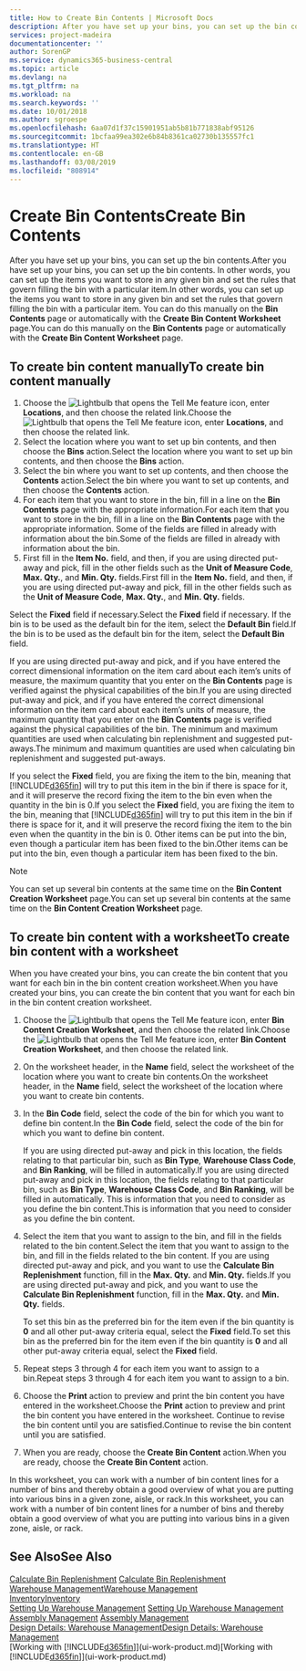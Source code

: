 ```yaml
---
title: How to Create Bin Contents | Microsoft Docs
description: After you have set up your bins, you can set up the bin contents. In other words, you can set up the items you want to store in any given bin and set the rules that govern filling the bin with a particular item.
services: project-madeira
documentationcenter: ''
author: SorenGP
ms.service: dynamics365-business-central
ms.topic: article
ms.devlang: na
ms.tgt_pltfrm: na
ms.workload: na
ms.search.keywords: ''
ms.date: 10/01/2018
ms.author: sgroespe
ms.openlocfilehash: 6aa07d1f37c15901951ab5b81b771838abf95126
ms.sourcegitcommit: 1bcfaa99ea302e6b84b8361ca02730b135557fc1
ms.translationtype: HT
ms.contentlocale: en-GB
ms.lasthandoff: 03/08/2019
ms.locfileid: "808914"
---
```

# <a name="create-bin-contents"></a><span data-ttu-id="c8331-104">Create Bin Contents</span><span class="sxs-lookup"><span data-stu-id="c8331-104">Create Bin Contents</span></span>
<span data-ttu-id="c8331-105">After you have set up your bins, you can set up the bin contents.</span><span class="sxs-lookup"><span data-stu-id="c8331-105">After you have set up your bins, you can set up the bin contents.</span></span> <span data-ttu-id="c8331-106">In other words, you can set up the items you want to store in any given bin and set the rules that govern filling the bin with a particular item.</span><span class="sxs-lookup"><span data-stu-id="c8331-106">In other words, you can set up the items you want to store in any given bin and set the rules that govern filling the bin with a particular item.</span></span> <span data-ttu-id="c8331-107">You can do this manually on the **Bin Contents** page or automatically with the **Create Bin Content Worksheet** page.</span><span class="sxs-lookup"><span data-stu-id="c8331-107">You can do this manually on the **Bin Contents** page or automatically with the **Create Bin Content Worksheet** page.</span></span>

## <a name="to-create-bin-content-manually"></a><span data-ttu-id="c8331-108">To create bin content manually</span><span class="sxs-lookup"><span data-stu-id="c8331-108">To create bin content manually</span></span>  
1.  <span data-ttu-id="c8331-109">Choose the ![Lightbulb that opens the Tell Me feature](media/ui-search/search_small.png "Tell me what you want to do") icon, enter **Locations**, and then choose the related link.</span><span class="sxs-lookup"><span data-stu-id="c8331-109">Choose the ![Lightbulb that opens the Tell Me feature](media/ui-search/search_small.png "Tell me what you want to do") icon, enter **Locations**, and then choose the related link.</span></span>  
2.  <span data-ttu-id="c8331-110">Select the location where you want to set up bin contents,  and then choose the **Bins** action.</span><span class="sxs-lookup"><span data-stu-id="c8331-110">Select the location where you want to set up bin contents,  and then choose the **Bins** action.</span></span>  
3.  <span data-ttu-id="c8331-111">Select the bin where you want to set up contents, and then choose the **Contents** action.</span><span class="sxs-lookup"><span data-stu-id="c8331-111">Select the bin where you want to set up contents, and then choose the **Contents** action.</span></span>  
4.  <span data-ttu-id="c8331-112">For each item that you want to store in the bin, fill in a line on the **Bin Contents** page with the appropriate information.</span><span class="sxs-lookup"><span data-stu-id="c8331-112">For each item that you want to store in the bin, fill in a line on the **Bin Contents** page with the appropriate information.</span></span> <span data-ttu-id="c8331-113">Some of the fields are filled in already with information about the bin.</span><span class="sxs-lookup"><span data-stu-id="c8331-113">Some of the fields are filled in already with information about the bin.</span></span>  
5.  <span data-ttu-id="c8331-114">First fill in the **Item No.** field, and then, if you are using directed put-away and pick, fill in the other fields such as the **Unit of Measure Code**, **Max. Qty.**, and **Min. Qty.** fields.</span><span class="sxs-lookup"><span data-stu-id="c8331-114">First fill in the **Item No.** field, and then, if you are using directed put-away and pick, fill in the other fields such as the **Unit of Measure Code**, **Max. Qty.**, and **Min. Qty.** fields.</span></span>  

<span data-ttu-id="c8331-115">Select the **Fixed** field if necessary.</span><span class="sxs-lookup"><span data-stu-id="c8331-115">Select the **Fixed** field if necessary.</span></span> <span data-ttu-id="c8331-116">If the bin is to be used as the default bin for the item, select the **Default Bin** field.</span><span class="sxs-lookup"><span data-stu-id="c8331-116">If the bin is to be used as the default bin for the item, select the **Default Bin** field.</span></span>  

<span data-ttu-id="c8331-117">If you are using directed put-away and pick, and if you have entered the correct dimensional information on the item card about each item’s units of measure, the maximum quantity that you enter on the **Bin Contents** page is verified against the physical capabilities of the bin.</span><span class="sxs-lookup"><span data-stu-id="c8331-117">If you are using directed put-away and pick, and if you have entered the correct dimensional information on the item card about each item’s units of measure, the maximum quantity that you enter on the **Bin Contents** page is verified against the physical capabilities of the bin.</span></span> <span data-ttu-id="c8331-118">The minimum and maximum quantities are used when calculating bin replenishment and suggested put-aways.</span><span class="sxs-lookup"><span data-stu-id="c8331-118">The minimum and maximum quantities are used when calculating bin replenishment and suggested put-aways.</span></span>  

<span data-ttu-id="c8331-119">If you select the **Fixed** field, you are fixing the item to the bin, meaning that [!INCLUDE[d365fin](includes/d365fin_md.md)] will try to put this item in the bin if there is space for it, and it will preserve the record fixing the item to the bin even when the quantity in the bin is 0.</span><span class="sxs-lookup"><span data-stu-id="c8331-119">If you select the **Fixed** field, you are fixing the item to the bin, meaning that [!INCLUDE[d365fin](includes/d365fin_md.md)] will try to put this item in the bin if there is space for it, and it will preserve the record fixing the item to the bin even when the quantity in the bin is 0.</span></span> <span data-ttu-id="c8331-120">Other items can be put into the bin, even though a particular item has been fixed to the bin.</span><span class="sxs-lookup"><span data-stu-id="c8331-120">Other items can be put into the bin, even though a particular item has been fixed to the bin.</span></span>  

> [!NOTE]  
>  <span data-ttu-id="c8331-121">You can set up several bin contents at the same time on the **Bin Content Creation Worksheet** page.</span><span class="sxs-lookup"><span data-stu-id="c8331-121">You can set up several bin contents at the same time on the **Bin Content Creation Worksheet** page.</span></span>  

## <a name="to-create-bin-content-with-a-worksheet"></a><span data-ttu-id="c8331-122">To create bin content with a worksheet</span><span class="sxs-lookup"><span data-stu-id="c8331-122">To create bin content with a worksheet</span></span>  
<span data-ttu-id="c8331-123">When you have created your bins, you can create the bin content that you want for each bin in the bin content creation worksheet.</span><span class="sxs-lookup"><span data-stu-id="c8331-123">When you have created your bins, you can create the bin content that you want for each bin in the bin content creation worksheet.</span></span>

1.  <span data-ttu-id="c8331-124">Choose the ![Lightbulb that opens the Tell Me feature](media/ui-search/search_small.png "Tell me what you want to do") icon, enter **Bin Content Creation Worksheet**, and then choose the related link.</span><span class="sxs-lookup"><span data-stu-id="c8331-124">Choose the ![Lightbulb that opens the Tell Me feature](media/ui-search/search_small.png "Tell me what you want to do") icon, enter **Bin Content Creation Worksheet**, and then choose the related link.</span></span>  
2.  <span data-ttu-id="c8331-125">On the worksheet header, in the **Name** field, select the worksheet of the location where you want to create bin contents.</span><span class="sxs-lookup"><span data-stu-id="c8331-125">On the worksheet header, in the **Name** field, select the worksheet of the location where you want to create bin contents.</span></span>  
3.  <span data-ttu-id="c8331-126">In the **Bin Code** field, select the code of the bin for which you want to define bin content.</span><span class="sxs-lookup"><span data-stu-id="c8331-126">In the **Bin Code** field, select the code of the bin for which you want to define bin content.</span></span>   

    <span data-ttu-id="c8331-127">If you are using directed put-away and pick in this location, the fields relating to that particular bin, such as **Bin Type**, **Warehouse Class Code**, and **Bin Ranking**, will be filled in automatically.</span><span class="sxs-lookup"><span data-stu-id="c8331-127">If you are using directed put-away and pick in this location, the fields relating to that particular bin, such as **Bin Type**, **Warehouse Class Code**, and **Bin Ranking**, will be filled in automatically.</span></span> <span data-ttu-id="c8331-128">This is information that you need to consider as you define the bin content.</span><span class="sxs-lookup"><span data-stu-id="c8331-128">This is information that you need to consider as you define the bin content.</span></span>  
4.  <span data-ttu-id="c8331-129">Select the item that you want to assign to the bin, and fill in the fields related to the bin content.</span><span class="sxs-lookup"><span data-stu-id="c8331-129">Select the item that you want to assign to the bin, and fill in the fields related to the bin content.</span></span> <span data-ttu-id="c8331-130">If you are using directed put-away and pick, and you want to use the **Calculate Bin Replenishment** function, fill in the **Max. Qty.** and **Min. Qty.** fields.</span><span class="sxs-lookup"><span data-stu-id="c8331-130">If you are using directed put-away and pick, and you want to use the **Calculate Bin Replenishment** function, fill in the **Max. Qty.** and **Min. Qty.** fields.</span></span>  

    <span data-ttu-id="c8331-131">To set this bin as the preferred bin for the item even if the bin quantity is **0** and all other put-away criteria equal, select the **Fixed** field.</span><span class="sxs-lookup"><span data-stu-id="c8331-131">To set this bin as the preferred bin for the item even if the bin quantity is **0** and all other put-away criteria equal, select the **Fixed** field.</span></span>  
5.  <span data-ttu-id="c8331-132">Repeat steps 3 through 4 for each item you want to assign to a bin.</span><span class="sxs-lookup"><span data-stu-id="c8331-132">Repeat steps 3 through 4 for each item you want to assign to a bin.</span></span>  
6.  <span data-ttu-id="c8331-133">Choose the **Print** action to preview and print the bin content you have entered in the worksheet.</span><span class="sxs-lookup"><span data-stu-id="c8331-133">Choose the **Print** action to preview and print the bin content you have entered in the worksheet.</span></span> <span data-ttu-id="c8331-134">Continue to revise the bin content until you are satisfied.</span><span class="sxs-lookup"><span data-stu-id="c8331-134">Continue to revise the bin content until you are satisfied.</span></span>  
7.  <span data-ttu-id="c8331-135">When you are ready, choose the **Create Bin Content** action.</span><span class="sxs-lookup"><span data-stu-id="c8331-135">When you are ready, choose the **Create Bin Content** action.</span></span>  

<span data-ttu-id="c8331-136">In this worksheet, you can work with a number of bin content lines for a number of bins and thereby obtain a good overview of what you are putting into various bins in a given zone, aisle, or rack.</span><span class="sxs-lookup"><span data-stu-id="c8331-136">In this worksheet, you can work with a number of bin content lines for a number of bins and thereby obtain a good overview of what you are putting into various bins in a given zone, aisle, or rack.</span></span>  

## <a name="see-also"></a><span data-ttu-id="c8331-137">See Also</span><span class="sxs-lookup"><span data-stu-id="c8331-137">See Also</span></span>
<span data-ttu-id="c8331-138">[Calculate Bin Replenishment](warehouse-how-to-calculate-bin-replenishment.md)  </span><span class="sxs-lookup"><span data-stu-id="c8331-138">[Calculate Bin Replenishment](warehouse-how-to-calculate-bin-replenishment.md)  </span></span>  
[<span data-ttu-id="c8331-139">Warehouse Management</span><span class="sxs-lookup"><span data-stu-id="c8331-139">Warehouse Management</span></span>](warehouse-manage-warehouse.md)  
[<span data-ttu-id="c8331-140">Inventory</span><span class="sxs-lookup"><span data-stu-id="c8331-140">Inventory</span></span>](inventory-manage-inventory.md)  
<span data-ttu-id="c8331-141">[Setting Up Warehouse Management](warehouse-setup-warehouse.md)   </span><span class="sxs-lookup"><span data-stu-id="c8331-141">[Setting Up Warehouse Management](warehouse-setup-warehouse.md)   </span></span>  
<span data-ttu-id="c8331-142">[Assembly Management](assembly-assemble-items.md)  </span><span class="sxs-lookup"><span data-stu-id="c8331-142">[Assembly Management](assembly-assemble-items.md)  </span></span>  
[<span data-ttu-id="c8331-143">Design Details: Warehouse Management</span><span class="sxs-lookup"><span data-stu-id="c8331-143">Design Details: Warehouse Management</span></span>](design-details-warehouse-management.md)  
<span data-ttu-id="c8331-144">[Working with [!INCLUDE[d365fin](includes/d365fin_md.md)]](ui-work-product.md)</span><span class="sxs-lookup"><span data-stu-id="c8331-144">[Working with [!INCLUDE[d365fin](includes/d365fin_md.md)]](ui-work-product.md)</span></span>
